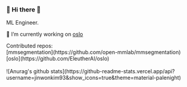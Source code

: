 ### <div align="left">  👋 Hi there 👋

  
  <div>
  ML Engineer.
  
  🔭 I’m currently working on [oslo](http://oslo.eleuther.ai/index.html)
  </div>  

<div>
Contributed repos: <br/>
   [mmsegmentation](https://github.com/open-mmlab/mmsegmentation) <br/>
   [oslo](https://github.com/EleutherAI/oslo) <br/>
</div>  

<div>
   <br/>
  ![Anurag's github stats](https://github-readme-stats.vercel.app/api?username=jinwonkim93&show_icons=true&theme=material-palenight)
  <br/>
  </div>

<!--
**jinwonkim93/jinwonkim93** is a ✨ _special_ ✨ repository because its `README.md` (this file) appears on your GitHub profile.

Here are some ideas to get you started:

- 🔭 I’m currently working on ...
- 🌱 I’m currently learning ...
- 👯 I’m looking to collaborate on ...
- 🤔 I’m looking for help with ...
- 💬 Ask me about ...
- 📫 How to reach me: ...
- 😄 Pronouns: ...
- ⚡ Fun fact: ...
-->
